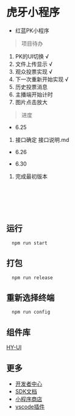 # 虎牙小程序

* 红蓝PK小程序

> 项目待办

1. PK的UI切换                     √
2. 文件上传显示                  √  
3. 观众投票实现                   √      
4. 下一次重新开始实现    √
5. 历史投票消息
6. 主播端开始计时 
7. 图片点击放大

> 进度

- 6.25

1. 接口确定  接口说明.md

- 6.26

- 6.30
1. 完成最初版本


<br/>
<br/>
<br/>
<br/>

## 运行

``` 
  npm run start
```

## 打包

``` 
  npm run release
```

## 重新选择终端

``` 
  npm run config
```

## 组件库

  [HY-UI](http://hd.huya.com/web/hy-ui-doc/)

## 更多

* [开发者中心](https://ext.huya.com/)
* [SDK文档](http://dev.huya.com/docs#/sdk/SDK%E6%96%87%E6%A1%A3)
* [小程序商店](https://appstore.huya.com/)
* [vscode插件](https://marketplace.visualstudio.com/items?itemName=mogewcy.hyextvscode)
